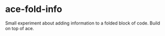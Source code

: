 # ace-fold-info

Small experiment about adding information to a folded block of code.
Build on top of ace.
